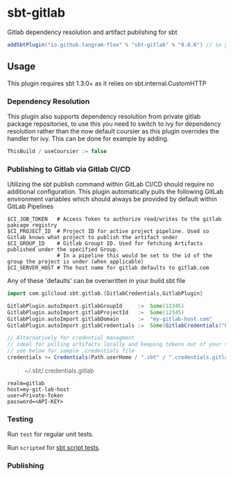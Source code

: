 # sbt-gitlab

Gitlab dependency resolution and artifact publishing for sbt

```scala
addSbtPlugin("io.github.tangram-flex" % "sbt-gitlab" % "0.0.6") // in your project/plugins.sbt file
```


## Usage

This plugin requires sbt 1.3.0+ as it relies on sbt.internal.CustomHTTP
 
### Dependency Resolution
This plugin also supports dependency resolution from private gitlab package repositories, to use this you need to switch to ivy for dependency resolution rather than the now default coursier as this plugin overrides the handler for ivy. This can be done for example by adding. 
```scala
ThisBuild / useCoursier := false
```

### Publishing to Gitlab via Gitlab CI/CD

Utilizing the sbt publish command within GitLab CI/CD should require no additional configuration. This plugin automatically pulls the following GitLab environment variables which should always be provided by default within GitLab Pipelines

```shell
$CI_JOB_TOKEN   # Access Token to authorize read/writes to the gitlab pakcage registry
$CI_PROJECT_ID  # Project ID for active project pipeline. Used so Gitlab knows what project to publish the artifact under
$CI_GROUP_ID    # Gitlab Groupt ID. Used for fetching Artifacts published under the specified Group. 
                # In a pipeline this would be set to the id of the group the project is under (when applicable)
$CI_SERVER_HOST # The host name for gitlab defaults to gitlab.com
```

Any of these 'defaults' can be overwritten in your build.sbt file

```scala
import com.gilcloud.sbt.gitlab.{GitlabCredentials,GitlabPlugin}

GitlabPlugin.autoImport.gitlabGroupId     :=  Some(12345)
GitlabPlugin.autoImport.gitlabProjectId   :=  Some(12345)
GitlabPlugin.autoImport.gitlabDomain      :=  "my-gitlab-host.com"
GitlabPlugin.autoImport.gitlabCredentials :=  Some(GitlabCredentials("Private-Token","<API-KEY>"))

// Alternatively for credential managment 
// ideal for pulling artifacts locally and keeping tokens out of your source control
// see below for sample .credentials file
credentials += Credentials(Path.userHome / ".sbt" / ".credentials.gitlab"),

```
> ~/.sbt/.credentials.gitlab
```.credentials
realm=gitlab
host=my-git-lab-host
user=Private-Token
password=<API-KEY>
```

### Testing

Run `test` for regular unit tests.

Run `scripted` for [sbt script tests](http://www.scala-sbt.org/1.x/docs/Testing-sbt-plugins.html).

### Publishing

